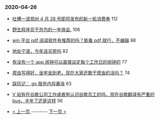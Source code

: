 ### 2020-04-26 
- [吐槽一波郑州 4 月 28 号即将发布的新一轮消费券](https://www.v2ex.com/t/666156) 112
- [野生程序员干外包的一年体会.](https://www.v2ex.com/t/666080) 106
- [win 平台 pdf 阅读软件有推荐的吗？能看 pdf 就行，不编辑](https://www.v2ex.com/t/666157) 88
- [地处宁波，今年该买房吗](https://www.v2ex.com/t/666182) 82
- [有没有一个 app 闹钟可以直接设定每个工作日的闹钟的](https://www.v2ex.com/t/666144) 77
- [爬虫写得好，坐牢坐到老。现在大家还敢干爬虫的活吗？](https://www.v2ex.com/t/666057) 74
- [踩坑记： go 服务内存暴涨](https://www.v2ex.com/t/666257) 63
- [V 站有在谷歌公司工作或者有认识谷歌员工的吗，现在谷歌翻译有严重的 bug，半年了还是这样](https://www.v2ex.com/t/666169) 56 

- [ < 上一页 ](https://github.com/able8/v2ex-hot-record/blob/master/2020-04-25.md) -------- [ 下一页 > ](https://github.com/able8/v2ex-hot-record/blob/master/2020-04-27.md)